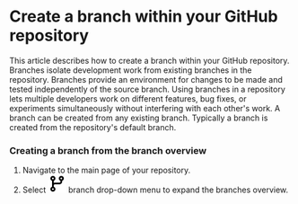 # Create a branch within your GitHub repository

This article describes how to create a branch within your GitHub repository. Branches isolate development work from existing branches in the repository. Branches provide an environment for changes to be made and tested independently of the source branch. Using branches in a repository lets multiple developers work on different features, bug fixes, or experiments simultaneously without interfering with each other's work. A branch can be created from any existing branch. Typically a branch is created from the repository's default branch.

### Creating a branch from the branch overview
1. Navigate to the main page of your repository.
2. Select ![Alt text](Images/branchImage.svg?raw=true) branch drop-down menu to expand the branches overview.
